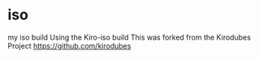 # iso
my iso build
Using the Kiro-iso build 
This was forked from the Kirodubes Project
https://github.com/kirodubes
